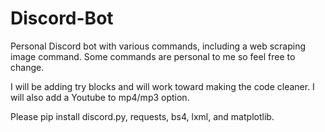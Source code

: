 # Discord-Bot

Personal Discord bot with various commands, including a web scraping image command. Some commands are personal to me so feel free to change.

I will be adding try blocks and will work toward making the code cleaner. I will also add a Youtube to mp4/mp3 option.

Please pip install discord.py, requests, bs4, lxml, and matplotlib.
